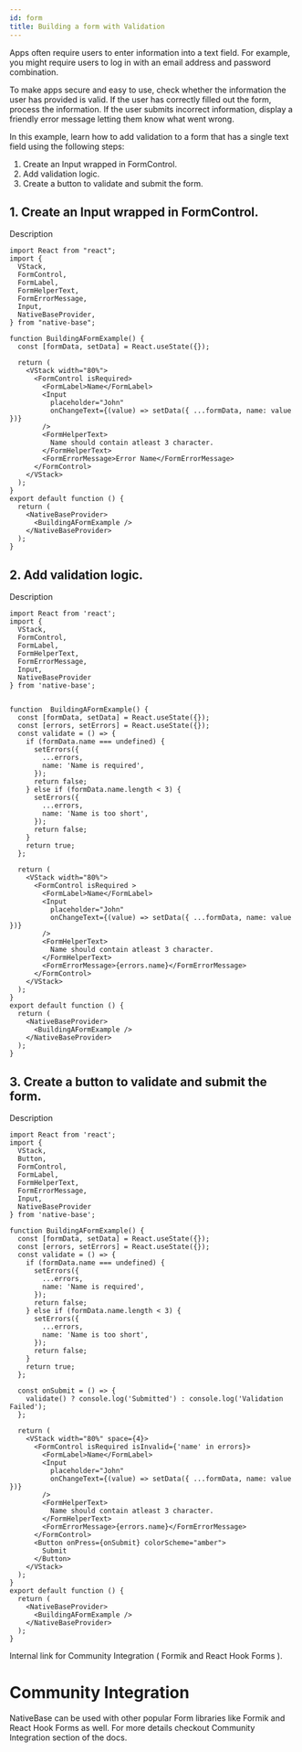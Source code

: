 ```yaml
---
id: form
title: Building a form with Validation
---
```


Apps often require users to enter information into a text field. For example, you might require users to log in with an email address and password combination.

To make apps secure and easy to use, check whether the information the user has provided is valid. If the user has correctly filled out the form, process the information. If the user submits incorrect information, display a friendly error message letting them know what went wrong.

In this example, learn how to add validation to a form that has a single text field using the following steps:

1. Create an Input wrapped in FormControl.
2. Add validation logic.
3. Create a button to validate and submit the form.

## 1. Create an Input wrapped in FormControl.

Description

```SnackPlayer name=Form%20Example
import React from "react";
import {
  VStack,
  FormControl,
  FormLabel,
  FormHelperText,
  FormErrorMessage,
  Input,
  NativeBaseProvider,
} from "native-base";

function BuildingAFormExample() {
  const [formData, setData] = React.useState({});

  return (
    <VStack width="80%">
      <FormControl isRequired>
        <FormLabel>Name</FormLabel>
        <Input
          placeholder="John"
          onChangeText={(value) => setData({ ...formData, name: value })}
        />
        <FormHelperText>
          Name should contain atleast 3 character.
        </FormHelperText>
        <FormErrorMessage>Error Name</FormErrorMessage>
      </FormControl>
    </VStack>
  );
}
export default function () {
  return (
    <NativeBaseProvider>
      <BuildingAFormExample />
    </NativeBaseProvider>
  );
}

```

## 2. Add validation logic.

Description

```SnackPlayer name=Form%20Example(Validation)
import React from 'react';
import {
  VStack,
  FormControl,
  FormLabel,
  FormHelperText,
  FormErrorMessage,
  Input,
  NativeBaseProvider
} from 'native-base';


function  BuildingAFormExample() {
  const [formData, setData] = React.useState({});
  const [errors, setErrors] = React.useState({});
  const validate = () => {
    if (formData.name === undefined) {
      setErrors({
        ...errors,
        name: 'Name is required',
      });
      return false;
    } else if (formData.name.length < 3) {
      setErrors({
        ...errors,
        name: 'Name is too short',
      });
      return false;
    }
    return true;
  };

  return (
    <VStack width="80%">
      <FormControl isRequired >
        <FormLabel>Name</FormLabel>
        <Input
          placeholder="John"
          onChangeText={(value) => setData({ ...formData, name: value })}
        />
        <FormHelperText>
          Name should contain atleast 3 character.
        </FormHelperText>
        <FormErrorMessage>{errors.name}</FormErrorMessage>
      </FormControl>
    </VStack>
  );
}
export default function () {
  return (
    <NativeBaseProvider>
      <BuildingAFormExample />
    </NativeBaseProvider>
  );
}
```

## 3. Create a button to validate and submit the form.

Description

```SnackPlayer name=Form%20Example(Validate and Submit)
import React from 'react';
import {
  VStack,
  Button,
  FormControl,
  FormLabel,
  FormHelperText,
  FormErrorMessage,
  Input,
  NativeBaseProvider
} from 'native-base';

function BuildingAFormExample() {
  const [formData, setData] = React.useState({});
  const [errors, setErrors] = React.useState({});
  const validate = () => {
    if (formData.name === undefined) {
      setErrors({
        ...errors,
        name: 'Name is required',
      });
      return false;
    } else if (formData.name.length < 3) {
      setErrors({
        ...errors,
        name: 'Name is too short',
      });
      return false;
    }
    return true;
  };

  const onSubmit = () => {
    validate() ? console.log('Submitted') : console.log('Validation Failed');
  };

  return (
    <VStack width="80%" space={4}>
      <FormControl isRequired isInvalid={'name' in errors}>
        <FormLabel>Name</FormLabel>
        <Input
          placeholder="John"
          onChangeText={(value) => setData({ ...formData, name: value })}
        />
        <FormHelperText>
          Name should contain atleast 3 character.
        </FormHelperText>
        <FormErrorMessage>{errors.name}</FormErrorMessage>
      </FormControl>
      <Button onPress={onSubmit} colorScheme="amber">
        Submit
      </Button>
    </VStack>
  );
}
export default function () {
  return (
    <NativeBaseProvider>
      <BuildingAFormExample />
    </NativeBaseProvider>
  );
}
```

Internal link for Community Integration ( Formik and React Hook Forms ).

# Community Integration

NativeBase can be used with other popular Form libraries like Formik and React Hook Forms as well. For more details checkout Community Integration section of the docs.
